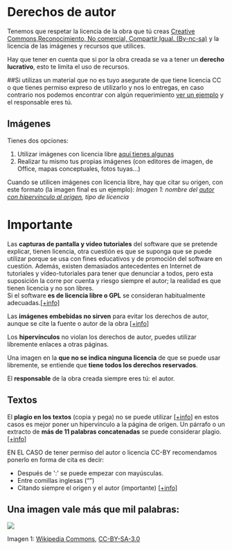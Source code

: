 
# Derechos de autor

Tenemos que respetar la licencia de la obra que tú creas [Creative Commons,Reconocimiento, No comercial, Compartir Igual. (By-nc-sa)](https://creativecommons.org/licenses/by-nc-sa/3.0/es/) y la licencia de las imágenes y recursos que utilices.

Hay que tener en cuenta que si por la obra creada se va a tener un **derecho lucrativo**, esto te limita el uso de recursos.

##Si utilizas un material que no es tuyo asegurate de que tiene licencia CC o que tienes permiso expreso de utilizarlo y nos lo entregas, en caso contrario nos podemos encontrar con algún requerimiento [ver un ejemplo](https://drive.google.com/open?id=1PSEQpPEGyIcmlNnbWh98EBwA0ylA7ui4) y el responsable eres tú.

## Imágenes

Tienes dos opciones:

1. Utilizar imágenes con licencia libre [aquí tienes algunas](http://aularagon.catedu.es/materialesaularagon2013/HerramientasFormacionProfesorado/Diseno/imgenes.html)
1. Realizar tu mismo tus propias imágenes (con editores de imagen, de Office, mapas conceptuales, fotos tuyas...)

Cuando se utilicen imágenes con licencia libre, hay que citar su origen, con este formato (la imagen final es un ejemplo):
 _Imagen 1: nombre del [autor con hipervínculo al origen](http://www.aularagon.org/), tipo de licencia_

# Importante

Las **capturas de pantalla y video tutoriales** del software que se pretende explicar, tienen licencia, otra cuestión es que se suponga que se puede utilizar porque se usa con fines educativos y de promoción del software en cuestión. Además, existen demasiados antecedentes en Internet de tutoriales y vídeo-tutoriales para tener que denunciar a todos, pero esta suposición la corre por cuenta y riesgo siempre el autor; la realidad es que tienen licencia y no son libres. <br />Si el software **es de licencia libre o GPL** se consideran habitualmente adecuadas.[[+info]](http://commons.wikimedia.org/wiki/Commons:Licensing/es)

Las **imágenes embebidas no sirven** para evitar los derechos de autor, aunque se cite la fuente o autor de la obra [[+info](http://gartuz.ticoblogger.com/2009/06/derechos-de-autor-sobre-las-imagenes-en.html)]

Los **hipervínculos** no violan los derechos de autor, puedes utilizar líbremente enlaces a otras páginas.

Una imagen en la **que no se indica ninguna licencia** de que se puede usar libremente, se entiende que **tiene todos los derechos reservados**.

El **responsable** de la obra creada siempre eres tú: el autor.

## Textos

El **plagio en los textos** (copia y pega) no se puede utilizar [[+info](http://biblioteca.ua.es/es/propiedad-intelectual/aprende-sobre-el-plagio-y-como-evitarlo.html)] en estos casos es mejor poner un hipervínculo a la página de origen. Un párrafo o un extracto de **más de 11 palabras concatenadas** se puede considerar plagio.[[+info](http://www.alcancelibre.org/article.php/extractos-11-palabras-violaria-ley-europ)]

EN EL CASO de tener permiso del autor o licencia CC-BY recomendamos ponerlo en forma de cita es decir:

- Después de ':' se puede empezar con mayúsculas.
- Entre comillas inglesas (“”) 
- Citando siempre el origen y el autor (importante) [[+info](http://centrodeescritura.javerianacali.edu.co/index.php?option=com_content&amp;view=article&amp;id=82:plagio-ique-es-y-como-evitarlo&amp;catid=45:referencias-bibliograficas&amp;Itemid=66)]

## Una imagen vale más que mil palabras:

![](http://upload.wikimedia.org/wikipedia/commons/thumb/2/2c/Licensing_tutorial_es.svg/500px-Licensing_tutorial_es.svg.png)

Imagen 1: [Wikipedia Commons](http://commons.wikimedia.org/wiki/File:Licensing_tutorial_es.svg#filelinks), [CC-BY-SA-3.0](http://commons.wikimedia.org/wiki/Category:CC-BY-SA-3.0)
